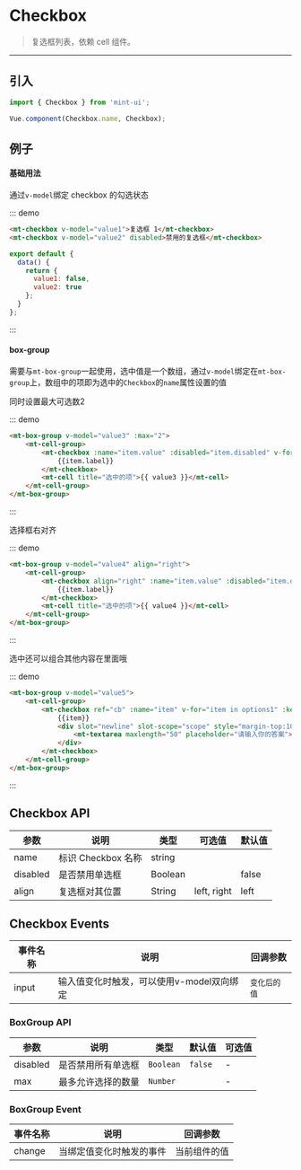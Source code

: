 # Checkbox

> 复选框列表，依赖 <router-link to="cell">cell</a> 组件。

-------------

## 引入

```javascript
import { Checkbox } from 'mint-ui';

Vue.component(Checkbox.name, Checkbox);
```

## 例子

#### 基础用法
通过`v-model`绑定 checkbox 的勾选状态

::: demo
```html
<mt-checkbox v-model="value1">复选框 1</mt-checkbox>
<mt-checkbox v-model="value2" disabled>禁用的复选框</mt-checkbox>
```
```javascript
export default {
  data() {
    return {
      value1: false,
      value2: true
    };
  }
};
```
:::

#### box-group

需要与`mt-box-group`一起使用，选中值是一个数组，通过`v-model`绑定在`mt-box-group`上，数组中的项即为选中的`Checkbox`的`name`属性设置的值

同时设置最大可选数2

::: demo
```html
<mt-box-group v-model="value3" :max="2">
    <mt-cell-group>
        <mt-checkbox :name="item.value" :disabled="item.disabled" v-for="item in options" :key="item.value">
            {{item.label}}
        </mt-checkbox>
        <mt-cell title="选中的项">{{ value3 }}</mt-cell>
    </mt-cell-group>
</mt-box-group>
```
:::


选择框右对齐

::: demo
```html
<mt-box-group v-model="value4" align="right">
    <mt-cell-group>
        <mt-checkbox align="right" :name="item.value" :disabled="item.disabled" v-for="item in options" :key="item.value">
            {{item.label}}
        </mt-checkbox>
        <mt-cell title="选中的项">{{ value4 }}</mt-cell>
    </mt-cell-group>
</mt-box-group>
```
:::


选中还可以组合其他内容在里面哦

::: demo
```html
<mt-box-group v-model="value5">
    <mt-cell-group>
        <mt-checkbox ref="cb" :name="item" v-for="item in options1" :key="item">
            {{item}}
            <div slot="newline" slot-scope="scope" style="margin-top:10px" v-if="scope.checked">
                <mt-textarea maxlength="50" placeholder="请输入你的答案"></mt-textarea>
            </div>
        </mt-checkbox>
    </mt-cell-group>
</mt-box-group>
```
:::


## Checkbox API
| 参数 | 说明 | 类型 | 可选值 | 默认值 |
|------|-------|---------|-------|--------|
|name | 标识 Checkbox 名称 | string | | |
|disabled | 是否禁用单选框 | Boolean | | false |
|align| 复选框对其位置| String | left, right | left |


## Checkbox Events
| 事件名称 | 说明 | 回调参数 |
|---------- |-------- |---------- |
| input  | 输入值变化时触发，可以使用v-model双向绑定 | `变化后的值`  |


### BoxGroup API

| 参数 | 说明 | 类型 | 默认值 | 可选值 |
|-----------|-----------|-----------|-------------|-------------|
| disabled | 是否禁用所有单选框 | `Boolean` | `false` | - |
| max | 最多允许选择的数量 | `Number` |  | - |


### BoxGroup Event

| 事件名称 | 说明 | 回调参数 |
|-----------|-----------|-----------|
| change | 当绑定值变化时触发的事件 | 当前组件的值 |


<script>
  export default {
    data: function(){
      return {
        value1:false,
        value2:true,
        value3:["选中禁用的值"],
        value4:[],
        value5:["选项A"],
        options:[
          {
            label: '被禁用',
            value: '值F',
            disabled: true
          },
          {
            label: '选中禁用',
            value: '选中禁用的值',
            disabled: true
          },
          {
            label: '选项A',
            value: '值A'
          },
          {
            label: '选项B',
            value: '值B'
          }
        ],
        options1:['选项A', '选项B', '选项C']
      }
    },
    methods:{
    }
  };
</script>
